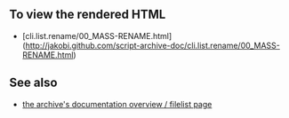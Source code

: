To view the rendered HTML
-------------------------

* [cli.list.rename/00_MASS-RENAME.html]
  (http://jakobi.github.com/script-archive-doc/cli.list.rename/00_MASS-RENAME.html)


See also
--------

* [the archive's documentation overview / filelist page](http://jakobi.github.com/script-archive-doc/ "Peter's Script-Archive Overview and Filelist")

